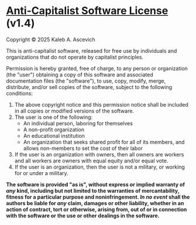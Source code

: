 # [Anti-Capitalist Software License][ACSL] (v1.4)

Copyright &copy; 2025 Kaleb A. Ascevich

This is anti-capitalist software, released for free use by individuals and
organizations that do not operate by capitalist principles.

Permission is hereby granted, free of charge, to any person or organization (the
"user") obtaining a copy of this software and associated documentation files
(the "software"), to use, copy, modify, merge, distribute, and/or sell copies of
the software, subject to the following conditions:

1. The above copyright notice and this permission notice shall be included in
   all copies or modified versions of the software.
2. The user is one of the following:
   - An individual person, laboring for themselves
   - A non-profit organization
   - An educational institution
   - An organization that seeks shared profit for all of its members, and allows
     non-members to set the cost of their labor
3. If the user is an organization with owners, then all owners are workers and
   all workers are owners with equal equity and/or equal vote.
4. If the user is an organization, then the user is not a military, or working
   for or under a military.

**The software is provided "as is", without express or implied warranty of _any_
kind, including but not limited to the warranties of mercantability, fitness for
a particular purpose and noninfringement. _In no event_ shall the authors be
liable for _any_ claim, damages or other liability, whether in an action of
contract, tort or otherwise, arising from, out of or in connection with the
software or the use or other dealings in the software.**

[ACSL]: https://anticapitalist.software
